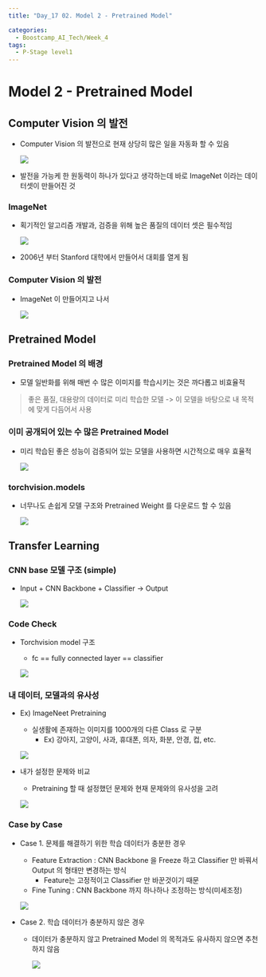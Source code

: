```yaml
---
title: "Day_17 02. Model 2 - Pretrained Model"

categories:
  - Boostcamp_AI_Tech/Week_4
tags:
  - P-Stage level1
---
```


# Model 2 - Pretrained Model

## Computer Vision 의 발전

- Computer Vision 의 발전으로 현재 상당히 많은 일을 자동화 할 수 있음

    ![]({{site.url}}/assets/images/boostcamp/2021-08-25-10-59-13.png)

- 발전을 가능케 한 원동력이 하나가 있다고 생각하는데 바로 ImageNet 이라는 데이터셋이 만들어진 것

### ImageNet

- 획기적인 알고리즘 개발과, 검증을 위해 높은 품질의 데이터 셋은 필수적임

    ![]({{site.url}}/assets/images/boostcamp/2021-08-25-11-01-22.png)

- 2006년 부터 Stanford 대학에서 만들어서 대회를 열게 됨

### Computer Vision 의 발전

- ImageNet 이 만들어지고 나서

    ![]({{site.url}}/assets/images/boostcamp/2021-08-25-11-02-55.png)

## Pretrained Model

### Pretrained Model 의 배경

- 모델 일반화를 위해 매번 수 많은 이미지를 학습시키는 것은 까다롭고 비효율적

> 좋은 품질, 대용량의 데이터로 미리 학습한 모델 -> 이 모델을 바탕으로 내 목적에 맞게 다듬어서 사용

### 이미 공개되어 있는 수 많은 Pretrained Model

- 미리 학습된 좋은 성능이 검증되어 있는 모델을 사용하면 시간적으로 매우 효율적

    ![]({{site.url}}/assets/images/boostcamp/2021-08-25-11-07-27.png)

### torchvision.models

- 너무나도 손쉽게 모델 구조와 Pretrained Weight 를 다운로드 할 수 있음

    ![]({{site.url}}/assets/images/boostcamp/2021-08-25-11-08-44.png)

## Transfer Learning

### CNN base 모델 구조 (simple)

- Input + CNN Backbone + Classifier -> Output

    ![]({{site.url}}/assets/images/boostcamp/2021-08-25-11-10-46.png)

### Code Check

- Torchvision model 구조
  - fc == fully connected layer == classifier

  ![]({{site.url}}/assets/images/boostcamp/2021-08-25-11-11-37.png)

### 내 데이터, 모델과의 유사성

- Ex) ImageNeet Pretraining
  - 실생활에 존재하는 이미지를 1000개의 다른 Class 로 구분
    - Ex) 강아지, 고양이, 사과, 휴대폰, 의자, 화분, 안경, 컵, etc.

  ![]({{site.url}}/assets/images/boostcamp/2021-08-25-11-13-45.png)

- 내가 설정한 문제와 비교
  - Pretraining 할 때 설정했던 문제와 현재 문제와의 유사성을 고려

  ![]({{site.url}}/assets/images/boostcamp/2021-08-25-11-16-26.png)

### Case by Case

- Case 1. 문제를 해결하기 위한 학습 데이터가 충분한 경우
  - Feature Extraction : CNN Backbone 을 Freeze 하고 Classifier 만 바꿔서 Output 의 형태만 변경하는 방식
    - Feature는 고정적이고 Classifier 만 바꾼것이기 때문
  - Fine Tuning : CNN Backbone 까지 하나하나 조정하는 방식(미세조정)

  ![]({{site.url}}/assets/images/boostcamp/2021-08-25-11-19-18.png)

- Case 2. 학습 데이터가 충분하지 않은 경우
  - 데이터가 충분하지 않고 Pretrained Model 의 목적과도 유사하지 않으면 추천하지 않음

    ![]({{site.url}}/assets/images/boostcamp/2021-08-25-11-25-31.png)





